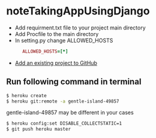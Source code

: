 # noteTakingAppUsingDjango
* Add requirment.txt file to your project main directory
* Add Procfile to the main directory
* In setting.py change ALLOWED_HOSTS

```ruby
      ALLOWED_HOSTS=[*]
```

* [Add an existing project to GitHub
](https://help.github.com/en/github/importing-your-projects-to-github/adding-an-existing-project-to-github-using-the-command-line)
## Run following command in terminal

```bash
$ heroku create
$ heroku git:remote -a gentle-island-49857
```

gentle-island-49857 may be different in your cases
```bash
$ heroku config:set DISABLE_COLLECTSTATIC=1
$ git push heroku master
```
